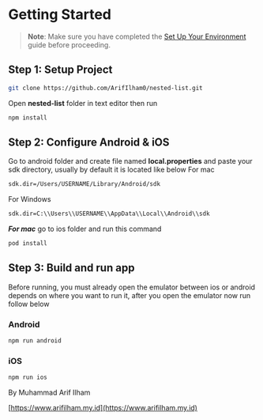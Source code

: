 # Getting Started

> **Note**: Make sure you have completed the [Set Up Your Environment](https://reactnative.dev/docs/set-up-your-environment) guide before proceeding.

## Step 1: Setup Project

```sh
git clone https://github.com/ArifIlham0/nested-list.git
```
Open **nested-list** folder in text editor
then run 
```sh
npm install
```

## Step 2: Configure Android & iOS

Go to android folder and create file named **local.properties** and paste your sdk directory, usually by default it is located like below
For mac
```sh
sdk.dir=/Users/USERNAME/Library/Android/sdk
```
For Windows
```sh
sdk.dir=C:\\Users\\USERNAME\\AppData\\Local\\Android\\sdk
```
_**For mac**_ go to ios folder and run this command
```sh
pod install
```

## Step 3: Build and run app

Before running, you must already open the emulator between ios or android depends on where you want to run it, after you open the emulator now run follow below
### Android
```sh
npm run android
```
### iOS
```sh
npm run ios
```

By Muhammad Arif Ilham

[https://www.arifilham.my.id](https://www.arifilham.my.id)
